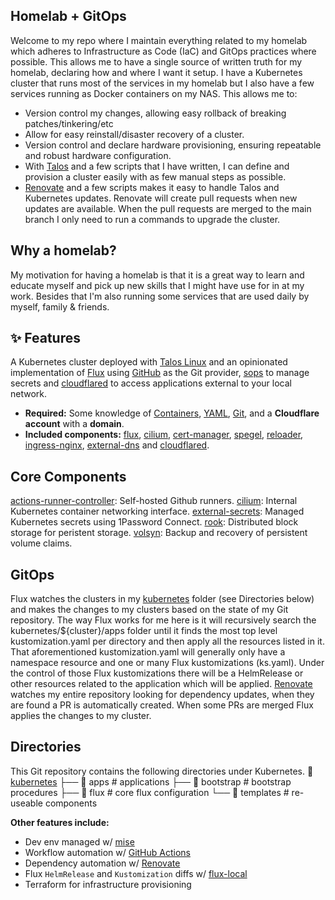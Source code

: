 ## Homelab + GitOps

Welcome to my repo where I maintain everything related to my homelab which adheres to Infrastructure as Code (IaC) and GitOps practices where possible. This allows me to have a single source of written truth for my homelab, declaring how and where I want it setup. I have a Kubernetes cluster that runs most of the services in my homelab but I also have a few services running as Docker containers on my NAS.
This allows me to:
- Version control my changes, allowing easy rollback of breaking patches/tinkering/etc
- Allow for easy reinstall/disaster recovery of a cluster.
- Version control and declare hardware provisioning, ensuring repeatable and robust hardware configuration.
- With [Talos](https://github.com/siderolabs/talos) and a few scripts that I have written, I can define and provision a cluster easily with as few manual steps as possible.
- [Renovate](-https://www.mend.io/renovate) and a few scripts makes it easy to handle Talos and Kubernetes updates. Renovate will create pull requests when new updates are available. When the pull requests are merged to the main branch I only need to run a commands to upgrade the cluster.

## Why a homelab?
My motivation for having a homelab is that it is a great way to learn and educate myself and pick up new skills that I might have use for in at my work.
Besides that I'm also running some services that are used daily by myself, family & friends.

## ✨ Features

A Kubernetes cluster deployed with [Talos Linux](https://github.com/siderolabs/talos) and an opinionated implementation of [Flux](https://github.com/fluxcd/flux2) using [GitHub](https://github.com/) as the Git provider, [sops](https://github.com/getsops/sops) to manage secrets and [cloudflared](https://github.com/cloudflare/cloudflared) to access applications external to your local network.

- **Required:** Some knowledge of [Containers](https://opencontainers.org/), [YAML](https://noyaml.com/), [Git](https://git-scm.com/), and a **Cloudflare account** with a **domain**.
- **Included components:** [flux](https://github.com/fluxcd/flux2), [cilium](https://github.com/cilium/cilium), [cert-manager](https://github.com/cert-manager/cert-manager), [spegel](https://github.com/spegel-org/spegel), [reloader](https://github.com/stakater/Reloader), [ingress-nginx](https://github.com/kubernetes/ingress-nginx/), [external-dns](https://github.com/kubernetes-sigs/external-dns) and [cloudflared](https://github.com/cloudflare/cloudflared).

## Core Components

[actions-runner-controller](https://github.com/actions/actions-runner-controller): Self-hosted Github runners.
[cilium](https://github.com/cilium/cilium): Internal Kubernetes container networking interface.
[external-secrets](https://github.com/external-secrets/external-secrets): Managed Kubernetes secrets using 1Password Connect.
[rook](https://github.com/rook/rook): Distributed block storage for peristent storage.
[volsyn](https://github.com/backube/volsync): Backup and recovery of persistent volume claims.

## GitOps
Flux watches the clusters in my [kubernetes](https://github.com/samuelbartels20/kubernetes-homelab/tree/main/kubernetes) folder (see Directories below) and makes the changes to my clusters based on the state of my Git repository.
The way Flux works for me here is it will recursively search the kubernetes/${cluster}/apps folder until it finds the most top level kustomization.yaml per directory and then apply all the resources listed in it. That aforementioned kustomization.yaml will generally only have a namespace resource and one or many Flux kustomizations (ks.yaml). Under the control of those Flux kustomizations there will be a HelmRelease or other resources related to the application which will be applied.
[Renovate](https://github.com/renovatebot/renovate) watches my entire repository looking for dependency updates, when they are found a PR is automatically created. When some PRs are merged Flux applies the changes to my cluster.

## Directories
This Git repository contains the following directories under Kubernetes.
📁 [kubernetes](https://github.com/samuelbartels20/kubernetes-homelab/tree/main/kubernetes)
├── 📁 apps           # applications
├── 📁 bootstrap      # bootstrap procedures
├── 📁 flux           # core flux configuration
└── 📁 templates      # re-useable components

**Other features include:**

- Dev env managed w/ [mise](https://mise.jdx.dev/)
- Workflow automation w/ [GitHub Actions](https://github.com/features/actions)
- Dependency automation w/ [Renovate](https://www.mend.io/renovate)
- Flux `HelmRelease` and `Kustomization` diffs w/ [flux-local](https://github.com/allenporter/flux-local)
- Terraform for infrastructure provisioning